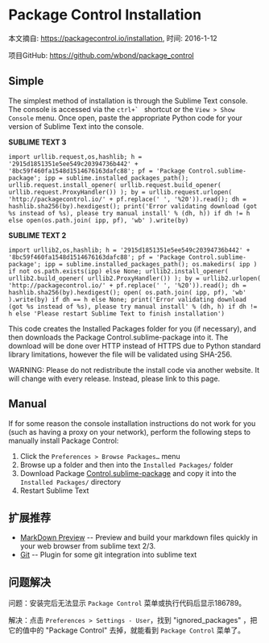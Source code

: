 Package Control Installation
============================

本文摘自: <https://packagecontrol.io/installation>, 时间: 2016-1-12

项目GitHub: <https://github.com/wbond/package_control>

Simple
------

The simplest method of installation is through the Sublime Text console. The console is accessed via the ``ctrl+` `` shortcut or the `View > Show Console` menu. Once open, paste the appropriate Python code for your version of Sublime Text into the console.

**SUBLIME TEXT 3**

```
import urllib.request,os,hashlib; h = '2915d1851351e5ee549c20394736b442' + '8bc59f460fa1548d1514676163dafc88'; pf = 'Package Control.sublime-package'; ipp = sublime.installed_packages_path(); urllib.request.install_opener( urllib.request.build_opener( urllib.request.ProxyHandler()) ); by = urllib.request.urlopen( 'http://packagecontrol.io/' + pf.replace(' ', '%20')).read(); dh = hashlib.sha256(by).hexdigest(); print('Error validating download (got %s instead of %s), please try manual install' % (dh, h)) if dh != h else open(os.path.join( ipp, pf), 'wb' ).write(by)
```

**SUBLIME TEXT 2**

```
import urllib2,os,hashlib; h = '2915d1851351e5ee549c20394736b442' + '8bc59f460fa1548d1514676163dafc88'; pf = 'Package Control.sublime-package'; ipp = sublime.installed_packages_path(); os.makedirs( ipp ) if not os.path.exists(ipp) else None; urllib2.install_opener( urllib2.build_opener( urllib2.ProxyHandler()) ); by = urllib2.urlopen( 'http://packagecontrol.io/' + pf.replace(' ', '%20')).read(); dh = hashlib.sha256(by).hexdigest(); open( os.path.join( ipp, pf), 'wb' ).write(by) if dh == h else None; print('Error validating download (got %s instead of %s), please try manual install' % (dh, h) if dh != h else 'Please restart Sublime Text to finish installation')
```

This code creates the Installed Packages folder for you (if necessary), and then downloads the Package Control.sublime-package into it. The download will be done over HTTP instead of HTTPS due to Python standard library limitations, however the file will be validated using SHA-256.

WARNING: Please do not redistribute the install code via another website. It will change with every release. Instead, please link to this page.

Manual
------

If for some reason the console installation instructions do not work for you (such as having a proxy on your network), perform the following steps to manually install Package Control:

1. Click the `Preferences > Browse Packages…` menu
2. Browse up a folder and then into the `Installed Packages/` folder
3. Download Package [Control.sublime-package](https://packagecontrol.io/Package%20Control.sublime-package) and copy it into the `Installed Packages/` directory
4. Restart Sublime Text

扩展推荐
--------

- [MarkDown Preview](https://github.com/revolunet/sublimetext-markdown-preview) -- Preview and build your markdown files quickly in your web browser from sublime text 2/3.
- [Git](https://github.com/kemayo/sublime-text-git) -- Plugin for some git integration into sublime text

问题解决
--------

问题：安装完后无法显示 `Package Control` 菜单或执行代码后显示186789。

解决：点击 `Preferences > Settings - User`，找到 "ignored_packages" ，把它的值中的 "Package Control" 去掉，就能看到 `Package Control` 菜单了。
